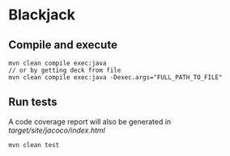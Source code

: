 # Blackjack

## Compile and execute
```
mvn clean compile exec:java
// or by getting deck from file
mvn clean compile exec:java -Dexec.args="FULL_PATH_TO_FILE"
```

## Run tests
A code coverage report will also be generated in *target/site/jacoco/index.html*
```
mvn clean test
```